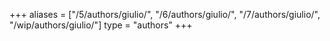 +++
aliases = ["/5/authors/giulio/", "/6/authors/giulio/", "/7/authors/giulio/", "/wip/authors/giulio/"]
type = "authors"
+++
